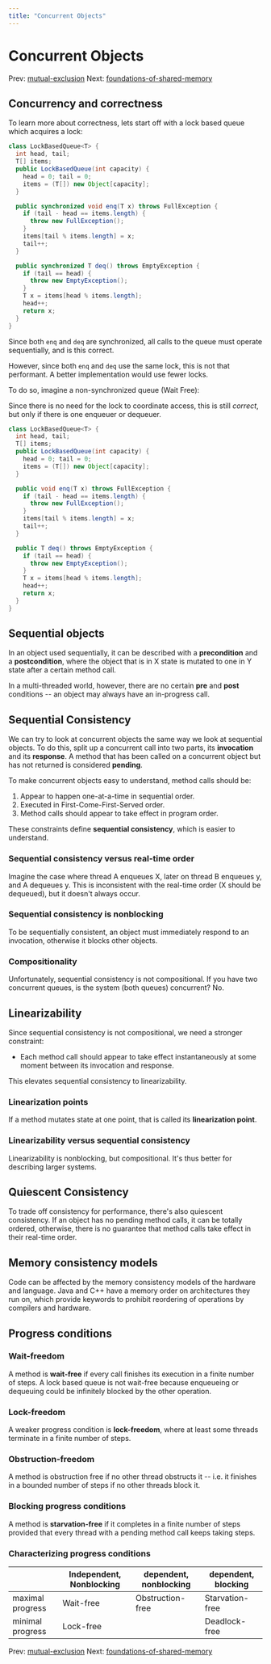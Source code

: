 ```yaml
---
title: "Concurrent Objects"
---
```


# Concurrent Objects

Prev: [mutual-exclusion](mutual-exclusion.md)
Next: [foundations-of-shared-memory](foundations-of-shared-memory.md)

## Concurrency and correctness

To learn more about correctness, lets start off with a lock based queue
which acquires a lock:

```java
class LockBasedQueue<T> {
  int head, tail;
  T[] items;
  public LockBasedQueue(int capacity) {
    head = 0; tail = 0;
    items = (T[]) new Object[capacity];
  }

  public synchronized void enq(T x) throws FullException {
    if (tail - head == items.length) {
      throw new FullException();
    }
    items[tail % items.length] = x;
    tail++;
  }

  public synchronized T deq() throws EmptyException {
    if (tail == head) {
      throw new EmptyException();
    }
    T x = items[head % items.length];
    head++;
    return x;
  }
}
```

Since both `enq` and `deq` are synchronized, all calls to the queue must
operate sequentially, and is this correct.

However, since both `enq` and `deq` use the same lock, this is not that
performant. A better implementation would use fewer locks.

To do so, imagine a non-synchronized queue (Wait Free):

Since there is no need for the lock to coordinate access, this is still
*correct*, but only if there is one enqueuer or dequeuer.

```java
class LockBasedQueue<T> {
  int head, tail;
  T[] items;
  public LockBasedQueue(int capacity) {
    head = 0; tail = 0;
    items = (T[]) new Object[capacity];
  }

  public void enq(T x) throws FullException {
    if (tail - head == items.length) {
      throw new FullException();
    }
    items[tail % items.length] = x;
    tail++;
  }

  public T deq() throws EmptyException {
    if (tail == head) {
      throw new EmptyException();
    }
    T x = items[head % items.length];
    head++;
    return x;
  }
}
```

## Sequential objects

In an object used sequentially, it can be described with a
**precondition** and a **postcondition**, where the object that is in X
state is mutated to one in Y state after a certain method call.

In a multi-threaded world, however, there are no certain **pre** and
**post** conditions -- an object may always have an in-progress call.

## Sequential Consistency

We can try to look at concurrent objects the same way we look at
sequential objects. To do this, split up a concurrent call into two
parts, its **invocation** and its **response**. A method that has been
called on a concurrent object but has not returned is considered
**pending**.

To make concurrent objects easy to understand, method calls should be:

1. Appear to happen one-at-a-time in sequential order.
2. Executed in First-Come-First-Served order.
3. Method calls should appear to take effect in program order.

These constraints define **sequential consistency**, which is easier to
understand.

### Sequential consistency versus real-time order

Imagine the case where thread A enqueues X, later on thread B enqueues
y, and A dequeues y. This is inconsistent with the real-time order (X
should be dequeued), but it doesn't always occur.

### Sequential consistency is nonblocking

To be sequentially consistent, an object must immediately respond to an
invocation, otherwise it blocks other objects.

### Compositionality

Unfortunately, sequential consistency is not compositional. If you have
two concurrent queues, is the system (both queues) concurrent? No.

## Linearizability

Since sequential consistency is not compositional, we need a stronger
constraint:

- Each method call should appear to take effect instantaneously at some
  moment between its invocation and response.

This elevates sequential consistency to linearizability.

### Linearization points

If a method mutates state at one point, that is called its
**linearization point**.

### Linearizability versus sequential consistency

Linearizability is nonblocking, but compositional. It's thus better for
describing larger systems.

## Quiescent Consistency

To trade off consistency for performance, there's also quiescent
consistency. If an object has no pending method calls, it can be totally
ordered, otherwise, there is no guarantee that method calls take effect
in their real-time order.

## Memory consistency models

Code can be affected by the memory consistency models of the hardware
and language. Java and C++ have a memory order on architectures they run
on, which provide keywords to prohibit reordering of operations by
compilers and hardware.

## Progress conditions

### Wait-freedom

A method is **wait-free** if every call finishes its execution in a
finite number of steps. A lock based queue is not wait-free because
enqueueing or dequeuing could be infinitely blocked by the other
operation.

### Lock-freedom

A weaker progress condition is **lock-freedom**, where at least some
threads terminate in a finite number of steps.

### Obstruction-freedom

A method is obstruction free if no other thread obstructs it -- i.e. it
finishes in a bounded number of steps if no other threads block it.

### Blocking progress conditions

A method is **starvation-free** if it completes in a finite number of
steps provided that every thread with a pending method call keeps taking
steps.

### Characterizing progress conditions

|                  | Independent, Nonblocking | dependent, nonblocking | dependent, blocking |
|------------------|--------------------------|------------------------|---------------------|
| maximal progress | Wait-free                | Obstruction-free       | Starvation-free     |
| minimal progress | Lock-free                |                        | Deadlock-free       |

Prev: [mutual-exclusion](mutual-exclusion.md)
Next: [foundations-of-shared-memory](foundations-of-shared-memory.md)
